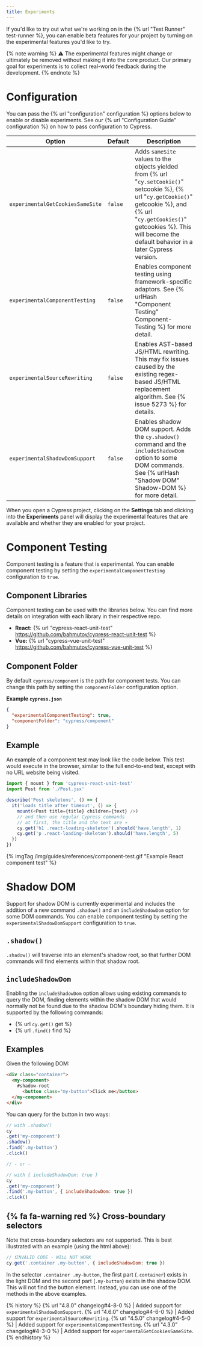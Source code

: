 ```yaml
---
title: Experiments
---
```


If you'd like to try out what we're working on in the {% url "Test Runner" test-runner %}, you can enable beta features for your project by turning on the experimental features you'd like to try.

{% note warning %}
⚠️ The experimental features might change or ultimately be removed without making it into the core product. Our primary goal for experiments is to collect real-world feedback during the development.
{% endnote %}

# Configuration

You can pass the {% url "configuration" configuration %} options below to enable or disable experiments. See our {% url "Configuration Guide" configuration %} on how to pass configuration to Cypress.

Option | Default | Description
----- | ---- | ----
`experimentalGetCookiesSameSite` | `false` | Adds `sameSite` values to the objects yielded from {% url "`cy.setCookie()`" setcookie %}, {% url "`cy.getCookie()`" getcookie %}, and {% url "`cy.getCookies()`" getcookies %}. This will become the default behavior in a later Cypress version.
`experimentalComponentTesting` | `false` | Enables component testing using framework-specific adaptors. See {% urlHash "Component Testing" Component-Testing %} for more detail.
`experimentalSourceRewriting` | `false` | Enables AST-based JS/HTML rewriting. This may fix issues caused by the existing regex-based JS/HTML replacement algorithm. See {% issue 5273 %} for details.
`experimentalShadowDomSupport` | `false` | Enables shadow DOM support. Adds the `cy.shadow()` command and the `includeShadowDom` option to some DOM commands. See {% urlHash "Shadow DOM" Shadow-DOM %} for more detail.

When you open a Cypress project, clicking on the **Settings** tab and clicking into the **Experiments** panel will display the experimental features that are available and whether they are enabled for your project.

# Component Testing

Component testing is a feature that is experimental. You can enable component testing by setting the `experimentalComponentTesting` configuration to `true`.

## Component Libraries

Component testing can be used with the libraries below. You can find more details on integration with each library in their respective repo.

- **React:** {% url "cypress-react-unit-test" https://github.com/bahmutov/cypress-react-unit-test %}
- **Vue:** {% url "cypress-vue-unit-test" https://github.com/bahmutov/cypress-vue-unit-test %}

## Component Folder

By default `cypress/component` is the path for component tests. You can change this path by setting the `componentFolder` configuration option.

**Example `cypress.json`**

```json
{
  "experimentalComponentTesting": true,
  "componentFolder": "cypress/component"
}
```

## Example

An example of a component test may look like the code below. This test would execute in the browser, similar to the full end-to-end test, except with no URL website being visited.

```js
import { mount } from 'cypress-react-unit-test'
import Post from './Post.jsx'

describe('Post skeletons', () => {
  it('loads title after timeout', () => {
    mount(<Post title={title} children={text} />)
    // and then use regular Cypress commands
    // at first, the title and the text are 💀
    cy.get('h1 .react-loading-skeleton').should('have.length', 1)
    cy.get('p .react-loading-skeleton').should('have.length', 5)
  })
})
```

{% imgTag /img/guides/references/component-test.gif "Example React component test" %}

# Shadow DOM

Support for shadow DOM is currently experimental and includes the addition of a new command `.shadow()` and an `includeShadowDom` option for some DOM commands. You can enable component testing by setting the `experimentalShadowDomSupport` configuration to `true`.

## `.shadow()`

`.shadow()` will traverse into an element's shadow root, so that further DOM commands will find elements within that shadow root.

## `includeShadowDom`

Enabling the `includeShadowDom` option allows using existing commands to query the DOM, finding elements within the shadow DOM that would normally not be found due to the shadow DOM's boundary hiding them. It is supported by the following commands:

- {% url `cy.get()` get %}
- {% url `.find()` find %}

## Examples

Given the following DOM:

```html
<div class="container">
  <my-component>
    #shadow-root
      <button class="my-button">Click me</button>
  </my-component>
</div>
```

You can query for the button in two ways:

```javascript
// with .shadow()
cy
.get('my-component')
.shadow()
.find('.my-button')
.click()

// - or -

// with { includeShadowDom: true }
cy
.get('my-component')
.find('.my-button', { includeShadowDom: true })
.click()
```

## {% fa fa-warning red %} Cross-boundary selectors

Note that cross-boundary selectors are not supported. This is best illustrated with an example (using the html above):

```javascript
// ❗️INVALID CODE - WILL NOT WORK
cy.get('.container .my-button', { includeShadowDom: true })
```

In the selector `.container .my-button`, the first part (`.container`) exists in the light DOM and the second part (`.my-button`) exists in the shadow DOM. This will not find the button element. Instead, you can use one of the methods in the above examples.

{% history %}
{% url "4.8.0" changelog#4-8-0 %} | Added support for `experimentalShadowDomSupport`.
{% url "4.6.0" changelog#4-6-0 %} | Added support for `experimentalSourceRewriting`.
{% url "4.5.0" changelog#4-5-0 %} | Added support for `experimentalComponentTesting`.
{% url "4.3.0" changelog#4-3-0 %} | Added support for `experimentalGetCookiesSameSite`.
{% endhistory %}

